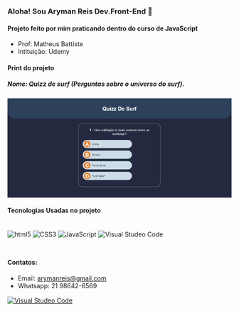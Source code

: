 ### Aloha! Sou Aryman Reis Dev.Front-End 🤙

#### Projeto feito por mim praticando dentro do curso de JavaScript 
- Prof: Matheus Battiste
- Intituição: Udemy

#### Print do projeto
##### Nome: Quizz de surf (Perguntas sobre o universo do surf).

<img align="center" src="css/print_do_projeto.png" alt="imagem projeto quizz"/>

#### Tecnologias Usadas no projeto

<div style="display: inline_block"><br/>
  <img align="center" alt="html5" src="https://img.shields.io/badge/HTML5-E34F26?style=for-the-badge&logo=html5&logoColor=white" />
  <img align="center" alt="CSS3" src="https://img.shields.io/badge/CSS3-1572B6?style=for-the-badge&logo=css3&logoColor=white" />
  <img align="center" alt="JavaScript" src="https://img.shields.io/badge/JavaScript-F7DF1E?style=for-the-badge&logo=javascript&logoColor=black" />
  <img align="center" alt="Visual Studeo Code" src="https://img.shields.io/badge/Visual_Studio-5C2D91?style=for-the-badge&logo=visual%20studio&logoColor=white" />
</div><br/>

##

#### Contatos:
- Email: arymanreis@gmail.com
- Whatsapp: 21 98642-6569
<div>
<a href="https://www.behance.net/arymanreis" target="_blank"><img align="center" alt="Visual Studeo Code" src="https://img.shields.io/badge/-Behance-blue?style=for-the-badge&logo=behance&logoColor=white" target="_blank"/></a>
</div>